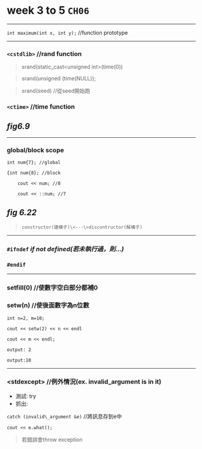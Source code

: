# week 3 to 5 `CH06`
----------------
`int maximum(int x, int y);`  //function prototype

-----------------------------
### `<cstdlib>` //rand function

> srand(static\_cast\<unsigned int\>(time(0))

> srand(unsigned (time(NULL));

> srand(seed) //從seed開始跑

### `<ctime>` //time function

## *fig6.9*
--------------------
### global/block scope

`int num{7}; //global`

`{int num{8}; //block`

`    cout << num; //8`

`    cout << ::num; //7`

## *fig 6.22*

> `constructor(建構子)\<---\>discontructor(解構子)`
-----------------
### `#ifndef` *if not defined(若未執行過，則...)*
### `#endif`
-------------------

### setfill(0) //使數字空白部分都補0

### setw(n) //使後面數字為n位數

`int n=2, m=10;`

`cout << setw(2) << n << endl`

`cout << m << endl;`

`output: 2`

`output:10`

--------------------------
### \<stdexcept\> //例外情況(ex. invalid\_argument is in it)

* 測試: try
* 抓出: 

`catch (invalid\_argument &e)` //將訊息存到e中

`cout << e.what();`

> 若錯誤會throw exception
         
